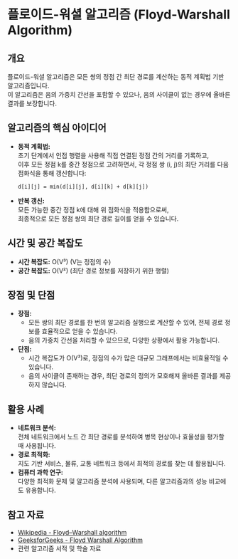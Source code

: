 # 플로이드-워셜 알고리즘 (Floyd-Warshall Algorithm)

## 개요
플로이드-워셜 알고리즘은 모든 쌍의 정점 간 최단 경로를 계산하는 동적 계획법 기반 알고리즘입니다.  
이 알고리즘은 음의 가중치 간선을 포함할 수 있으나, 음의 사이클이 없는 경우에 올바른 결과를 보장합니다.

## 알고리즘의 핵심 아이디어
- **동적 계획법:**  
  초기 단계에서 인접 행렬을 사용해 직접 연결된 정점 간의 거리를 기록하고,  
  이후 모든 정점 k를 중간 정점으로 고려하면서, 각 정점 쌍 (i, j)의 최단 거리를 다음 점화식을 통해 갱신합니다:
  ```
  d[i][j] = min(d[i][j], d[i][k] + d[k][j])
  ```
- **반복 갱신:**  
  모든 가능한 중간 정점 k에 대해 위 점화식을 적용함으로써,  
  최종적으로 모든 정점 쌍의 최단 경로 길이를 얻을 수 있습니다.

## 시간 및 공간 복잡도
- **시간 복잡도:** O(V³) (V는 정점의 수)
- **공간 복잡도:** O(V²) (최단 경로 정보를 저장하기 위한 행렬)

## 장점 및 단점
- **장점:**  
  - 모든 쌍의 최단 경로를 한 번의 알고리즘 실행으로 계산할 수 있어, 전체 경로 정보를 효율적으로 얻을 수 있습니다.
  - 음의 가중치 간선을 처리할 수 있으므로, 다양한 상황에서 활용 가능합니다.
- **단점:**  
  - 시간 복잡도가 O(V³)로, 정점의 수가 많은 대규모 그래프에서는 비효율적일 수 있습니다.
  - 음의 사이클이 존재하는 경우, 최단 경로의 정의가 모호해져 올바른 결과를 제공하지 않습니다.

## 활용 사례
- **네트워크 분석:**  
  전체 네트워크에서 노드 간 최단 경로를 분석하여 병목 현상이나 효율성을 평가할 때 사용됩니다.
- **경로 최적화:**  
  지도 기반 서비스, 물류, 교통 네트워크 등에서 최적의 경로를 찾는 데 활용됩니다.
- **컴퓨터 과학 연구:**  
  다양한 최적화 문제 및 알고리즘 분석에 사용되며, 다른 알고리즘과의 성능 비교에도 유용합니다.

## 참고 자료
- [Wikipedia - Floyd–Warshall algorithm](https://en.wikipedia.org/wiki/Floyd%E2%80%93Warshall_algorithm)
- [GeeksforGeeks - Floyd Warshall Algorithm](https://www.geeksforgeeks.org/floyd-warshall-algorithm-dp-16/)
- 관련 알고리즘 서적 및 학술 자료